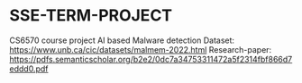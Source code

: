 # SSE-TERM-PROJECT
CS6570 course project
AI based Malware detection
Dataset: https://www.unb.ca/cic/datasets/malmem-2022.html
Research-paper: https://pdfs.semanticscholar.org/b2e2/0dc7a34753311472a5f2314fbf866d7eddd0.pdf

